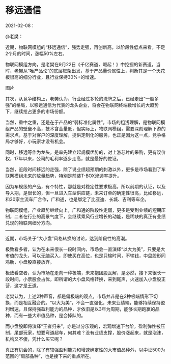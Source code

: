 # 移远通信

2021-02-08： 

@老樊：

近期，物联网模组的“移远通信”，强势走强，再创新高，以阶段性低点来看，不足2个月的时间，涨幅50%左右。

物联网模组方向，是老樊在9月22日《千亿赛道，崛起！》中挖掘的新赛道，当时，老樊从“唯产品论”的底层框架出发，基于产品量价属性上，判断其是一个天花板很高的细分行业，且行业保持30%+的增速。

图片

其次，从竞争结构上，老樊认为，行业经过多轮的洗牌之后，已经走出“一超多强”的格局，以移远通信为代表的龙头企业，将会在物联网终端数增长的大趋势下，继续抢占更多的市场份额。

当然，重中之重，还是在于产品的“弱标准化属性”，市场的粗浅理解，是物联网模组产品的壁垒不高，技术含金量低，但实际上，物联网模组，需要深刻理解下游的需求点，基于对客户的深度理解，提供定制化的服务，也正是因为这一点，竞争格局才够好，小玩家才没有机会。

同时，移远等作为龙头，是率先建立起规模优势的，对上游芯片的采购，更有议价权，17年以来，公司的毛利率逐步走高，就是最好的佐证。

当然，近段时间移远的走强，除了说业绩超预期的刺激以外，更多是市场看到了车联网模组未来的放量趋势，特别是前装T-BOX渗透率提升。

因为车规级的产品，有个特性，那就是对稳定性要求极高，所以前期的认证，以及导入期，是很长的，但一旦进入车型供应链，未来订单的确定性很高，比如移远，和30家主流车厂合作，广和通，也是绑定了比亚迪、长城、吉利等车企。

物联网模组，产业趋势继续向上，广和通的阶段性走弱，更多是受到业绩的短期压制，二者在行业的高景气度下，会继续乘风行业增长的动能，是稀缺的真正有业绩兑现的物联网细分方向。

-------------------------

近期，市场关于“大小盘”风格转换的讨论，达到阶段性的高潮。

极致看多者，认为在未来很长一段时间内，市场会一直演绎“以大为美”，只要是大市值的龙头，可以无脑买入，即使买在高位，也是只输时间，不输钱，中盘股形同鸡肋，小盘股直接放弃。

极致看空者，认为市场在走向一种极端，未来抱团股瓦解，是必然，接下来很长一段时间，小票股会占优，即所谓的大小盘风格转换，来到尾声，火速加入小盘股正营，这才是王道。

老樊认为，上述2种声音，都是偏极端的观点，市场并非是在2种极端情形下切换，而是相互融合的。“以大为美”，不会一直强化，未来业绩端，能够持续保持盈利增速，且保持强盈利能力的品种，才依旧是以3年为周期，能够长期跑赢的品种，而有一些大市值品种，是会掉队的。

而小盘股即将演绎“王者归来”，亦是过分乐观的，宏观增速下台阶，盈利弹性被压制，尾部玩家，想要弯道超车，何其难？没有业绩支撑，股价涨起来，就是泡沫，机构又不傻，凭什么买它呢？

真正有机会的，除了有较强盈利能力和增速确定性的大市值品种外，以中证500为范围的“肩部品种”，也是接下来的重点所在。